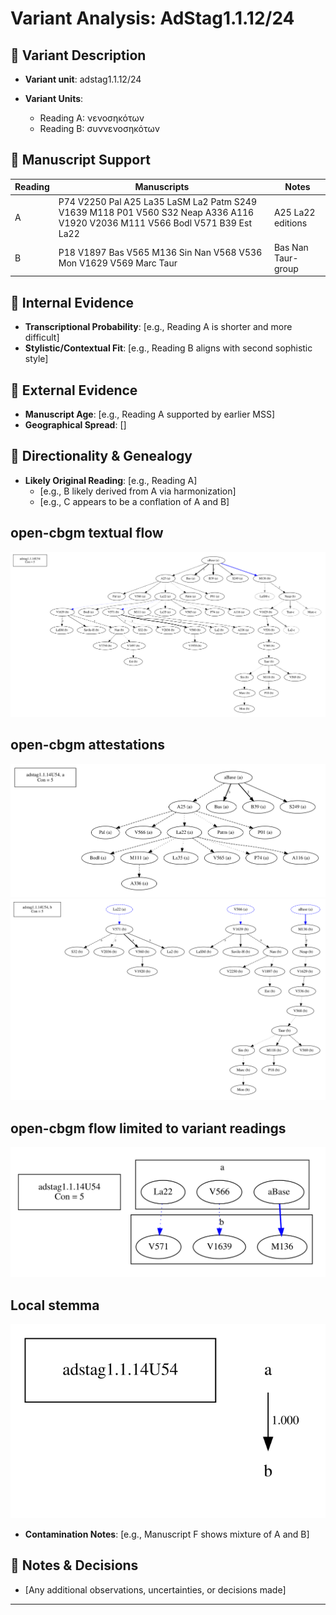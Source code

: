 # Variant Analysis: AdStag1.1.12/24

## 📌 Variant Description
- **Variant unit**: adstag1.1.12/24

- **Variant Units**: 
  - Reading A: νενοσηκότων
  - Reading B: συννενοσηκότων

## 🧬 Manuscript Support
| Reading | Manuscripts | Notes |
|--------|-------------|-------|
| A      | P74 V2250 Pal A25 La35 LaSM La2 Patm S249 V1639 M118 P01 V560 S32 Neap A336 A116 V1920 V2036 M111 V566 Bodl V571 B39 Est La22 | A25 La22 editions |
| B      | P18 V1897 Bas V565 M136 Sin Nan V568 V536 Mon V1629 V569 Marc Taur   | Bas Nan Taur-group |

## 🧠 Internal Evidence
- **Transcriptional Probability**: [e.g., Reading A is shorter and more difficult]
- **Stylistic/Contextual Fit**: [e.g., Reading B aligns with second sophistic style]

## 🧭 External Evidence
- **Manuscript Age**: [e.g., Reading A supported by earlier MSS]
- **Geographical Spread**: []

## 🔄 Directionality & Genealogy
- **Likely Original Reading**: [e.g., Reading A]
  - [e.g., B likely derived from A via harmonization]
  - [e.g., C appears to be a conflation of A and B]
## open-cbgm textual flow ##
![adstag1.1.14U54](flow/adstag1.1.14U54-textual-flow.svg "adstag1.1.14U54")
## open-cbgm attestations ##
![adstag1.1.14U54Ra](attestations/adstag1.1.14U54Ra-coherence-attestations.svg "adstag1.1.14U54Ra")
![adstag1.1.14U54Rb](attestations/adstag1.1.14U54Rb-coherence-attestations.svg "adstag1.1.14U54Rb")
## open-cbgm flow limited to variant readings ##
![adstag1.1.14U54](variants/adstag1.1.14U54-coherence-variants.svg "adstag1.1.14U54")
## Local stemma ##
![adstag1.1.14U54](local/adstag1.1.14U54-local-stemma.svg "adstag1.1.14U54")

- **Contamination Notes**: [e.g., Manuscript F shows mixture of A and B]

## 📝 Notes & Decisions
- [Any additional observations, uncertainties, or decisions made]

---